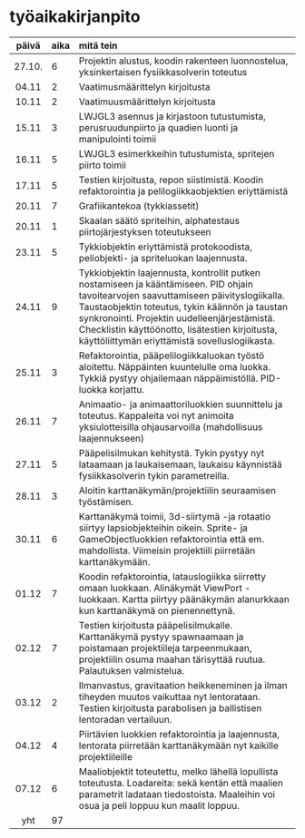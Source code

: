 # työaikakirjanpito

| päivä | aika | mitä tein  |
| :----:|:-----| :-----|
| 27.10. |  6  | Projektin alustus, koodin rakenteen luonnostelua, yksinkertaisen fysiikkasolverin toteutus |
| 04.11 | 2 | Vaatimusmäärittelyn kirjoitusta |
| 10.11 | 2 | Vaatimuusmäärittelyn kirjoitusta |
| 15.11 | 3 | LWJGL3 asennus ja kirjastoon tutustumista, perusruudunpiirto ja quadien luonti ja manipulointi toimii
| 16.11 | 5 | LWJGL3 esimerkkeihin tutustumista, spritejen piirto toimii
| 17.11 | 5 | Testien kirjoitusta, repon siistimistä. Koodin refaktorointia ja pelilogiikkaobjektien eriyttämistä
| 20.11 | 7 | Grafiikantekoa (tykkiassetit)
| 20.11 | 1 | Skaalan säätö spriteihin, alphatestaus piirtojärjestyksen toteutukseen
| 23.11 | 5 | Tykkiobjektin eriyttämistä protokoodista, peliobjekti- ja spriteluokan laajennusta.
| 24.11 | 9 | Tykkiobjektin laajennusta, kontrollit putken nostamiseen ja kääntämiseen. PID ohjain tavoitearvojen saavuttamiseen päivityslogiikalla. Taustaobjektin toteutus, tykin käännön ja taustan synkronointi. Projektin uudelleenjärjestämistä. Checklistin käyttöönotto, lisätestien kirjoitusta, käyttöliittymän eriyttämistä sovelluslogiikasta.
| 25.11 | 3 | Refaktorointia, pääpelilogiikkaluokan työstö aloitettu. Näppäinten kuuntelulle oma luokka. Tykkiä pystyy ohjailemaan näppäimistöllä. PID-luokka korjattu.
| 26.11 | 7 | Animaatio- ja animaattoriluokkien suunnittelu ja toteutus. Kappaleita voi nyt animoita yksiulotteisilla ohjausarvoilla (mahdollisuus laajennukseen)
| 27.11 | 5 | Pääpelisilmukan kehitystä. Tykin pystyy nyt lataamaan ja laukaisemaan, laukaisu käynnistää fysiikkasolverin tykin parametreilla.
| 28.11 | 3 | Aloitin karttanäkymän/projektiilin seuraamisen työstämisen.
| 30.11 | 6 | Karttanäkymä toimii, 3d-siirtymä -ja rotaatio siirtyy lapsiobjekteihin oikein. Sprite- ja GameObjectluokkien refaktorointia että em. mahdollista. Viimeisin projektiili piirretään karttanäkymään.
| 01.12 | 7 | Koodin refaktorointia, latauslogiikka siirretty omaan luokkaan. Alinäkymät ViewPort -luokkaan. Kartta piirtyy päänäkymän alanurkkaan kun karttanäkymä on pienennettynä.
| 02.12 | 7 | Testien kirjoitusta pääpelisilmukalle. Karttanäkymä pystyy spawnaamaan ja poistamaan projektiileja tarpeenmukaan, projektiilin osuma maahan tärisyttää ruutua. Palautuksen valmistelua.
| 03.12 | 2 | Ilmanvastus, gravitaation heikkeneminen ja ilman tiheyden muutos vaikuttaa nyt lentorataan. Testien kirjoitusta parabolisen ja ballistisen lentoradan vertailuun.
| 04.12 | 4 | Piirtävien luokkien refaktorointia ja laajennusta, lentorata piirretään karttanäkymään nyt kaikille projektiileille
| 07.12 | 6 | Maaliobjektit toteutettu, melko lähellä lopullista toteutusta. Loadareita: sekä kentän että maalien parametrit ladataan tiedostoista. Maaleihin voi osua ja peli loppuu kun maalit loppuu.
| yht | 97 | |
